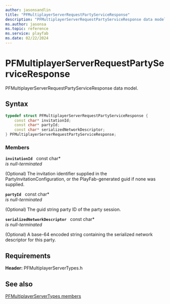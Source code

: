 ```yaml
---
author: jasonsandlin
title: "PFMultiplayerServerRequestPartyServiceResponse"
description: "PFMultiplayerServerRequestPartyServiceResponse data model."
ms.author: jasonsa
ms.topic: reference
ms.service: playfab
ms.date: 02/22/2024
---
```


# PFMultiplayerServerRequestPartyServiceResponse  

PFMultiplayerServerRequestPartyServiceResponse data model.  

## Syntax  
  
```cpp
typedef struct PFMultiplayerServerRequestPartyServiceResponse {  
    const char* invitationId;  
    const char* partyId;  
    const char* serializedNetworkDescriptor;  
} PFMultiplayerServerRequestPartyServiceResponse;  
```
  
### Members  
  
**`invitationId`** &nbsp; const char*  
*is null-terminated*  
  
(Optional) The invitation identifier supplied in the PartyInvitationConfiguration, or the PlayFab-generated guid if none was supplied.
  
**`partyId`** &nbsp; const char*  
*is null-terminated*  
  
(Optional) The guid string party ID of the party session.
  
**`serializedNetworkDescriptor`** &nbsp; const char*  
*is null-terminated*  
  
(Optional) A base-64 encoded string containing the serialized network descriptor for this party.
  
  
## Requirements  
  
**Header:** PFMultiplayerServerTypes.h
  
## See also  
[PFMultiplayerServerTypes members](../pfmultiplayerservertypes_members.md)  

  
  
